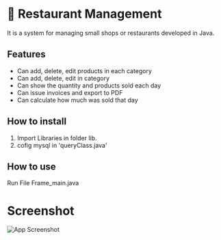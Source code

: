 # 🌟 Restaurant Management
It is a system for managing small shops or restaurants developed in Java.

## Features
- Can add, delete, edit products in each category
- Can add, delete, edit in category
- Can show the quantity and products sold each day
- Can issue invoices and export to PDF
- Can calculate how much was sold that day

## How to install
1. Import Libraries in folder lib.
2. cofig mysql in 'queryClass.java' 

## How to use
Run File Frame_main.java

# Screenshot
![App Screenshot](https://i.imgur.com/jKpQMsO.png)
